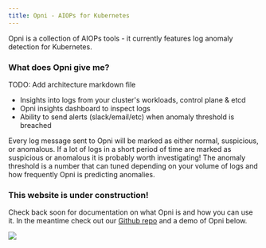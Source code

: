 ```yaml
---
title: Opni - AIOPs for Kubernetes
---
```

Opni is a collection of AIOPs tools - it currently features log anomaly detection for Kubernetes.

### What does Opni give me?
TODO: Add architecture markdown file
* Insights into logs from your cluster's workloads, control plane & etcd
* Opni insights dashboard to inspect logs
* Ability to send alerts (slack/email/etc) when anomaly threshold is breached

Every log message sent to Opni will be marked as either normal, suspicious, or anomalous.
If a lot of logs in a short period of time are marked as suspicious or anomalous it is probably worth investigating!
The anomaly threshold is a number that can tuned depending on your volume of logs and how frequently Opni is predicting anomalies.

### This website is under construction!
Check back soon for documentation on what Opni is and how you can use it. In the meantime check out our [Github repo](https://github.com/rancher/opni) and a demo of Opni below.

[![](https://opni-public.s3.us-east-2.amazonaws.com/opni_youtube_gh.png)](https://youtu.be/DQVBwMaO_o0)
